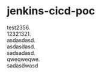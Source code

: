# jenkins-cicd-poc

test2356.   
12321321.   
asdasdasd.  
asdasdasd.     
sadsadasd.    
qweqweqwe.  
sadasdwasd

